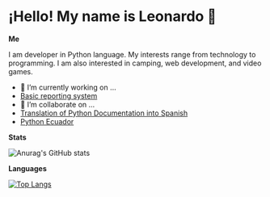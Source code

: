 # ¡Hello! My name is Leonardo 👋

**Me**

I am developer in Python language. My interests range from technology to programming. I am also interested in camping, web development, and video games.

- 🔭 I’m currently working on ...
- [Basic reporting system ](https://github.com/gomezgleonardob/Basic_Report_System)
- 👯 I’m  collaborate on ...
- [Translation of Python Documentation into Spanish](https://github.com/python/python-docs-es)
- [Python Ecuador](https://github.com/pythonecuador/pythonecuador.github.io)


**Stats**

![Anurag's GitHub stats](https://github-readme-stats.vercel.app/api?username=gomezgleonardob&count_private=true)

**Languages**

[![Top Langs](https://github-readme-stats.vercel.app/api/top-langs/?username=gomezgleonardob&layout=compact)](https://github.com/anuraghazra/github-readme-stats)

